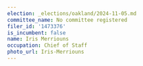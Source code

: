 ```yaml
---
election: _elections/oakland/2024-11-05.md
committee_name: No committee registered
filer_id: '1473376'
is_incumbent: false
name: Iris Merriouns
occupation: Chief of Staff
photo_url: Iris-Merriouns
---
```

